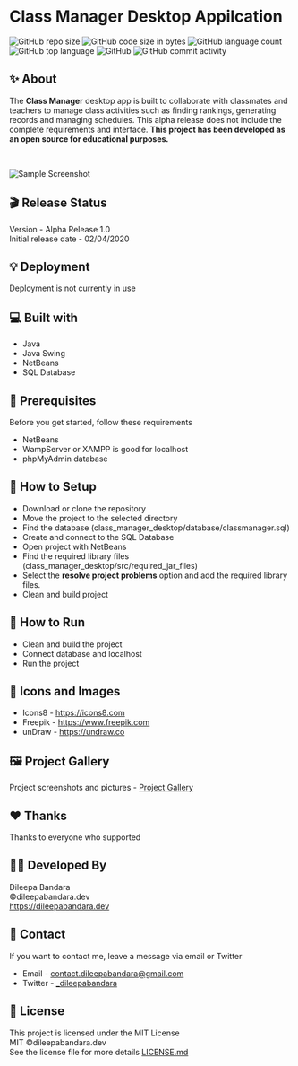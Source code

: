 # Class Manager Desktop Appilcation

![GitHub repo size](https://img.shields.io/github/repo-size/dileepabandara/class_manager_desktop?color=red&label=repository%20size)
![GitHub code size in bytes](https://img.shields.io/github/languages/code-size/dileepabandara/class_manager_desktop?color=red)
![GitHub language count](https://img.shields.io/github/languages/count/dileepabandara/class_manager_desktop)
![GitHub top language](https://img.shields.io/github/languages/top/dileepabandara/class_manager_desktop)
![GitHub](https://img.shields.io/github/license/dileepabandara/class_manager_desktop?color=yellow)
![GitHub commit activity](https://img.shields.io/github/commit-activity/m/dileepabandara/class_manager_desktop?color=brightgreen&label=commits)

## ✨ About

The **Class Manager** desktop app is built to collaborate with classmates and teachers to manage class activities such as finding rankings, generating records and managing schedules. This alpha release does not include the complete requirements and interface. **This project has been developed as an open source for educational purposes.**

<br>

![Sample Screenshot](https://dileepabandara.github.io/public-images/projects/class-manager-desktop-preview.png)

## 🎬 Release Status

Version - Alpha Release 1.0  
Initial release date - 02/04/2020

## 💡 Deployment

Deployment is not currently in use

## 💻 Built with

- Java
- Java Swing
- NetBeans
- SQL Database

## 📌 Prerequisites

Before you get started, follow these requirements

- NetBeans
- WampServer or XAMPP is good for localhost
- phpMyAdmin database

## 🍃 How to Setup

- Download or clone the repository
- Move the project to the selected directory
- Find the database (class_manager_desktop/database/classmanager.sql)
- Create and connect to the SQL Database
- Open project with NetBeans
- Find the required library files (class_manager_desktop/src/required_jar_files)
- Select the **resolve project problems** option and add the required library files.
- Clean and build project

## 🚀 How to Run

- Clean and build the project
- Connect database and localhost
- Run the project

## 📸 Icons and Images

- Icons8 - https://icons8.com
- Freepik - https://www.freepik.com
- unDraw - https://undraw.co

## 🖼️ Project Gallery

Project screenshots and pictures - [Project Gallery](https://dileepabandara.github.io/project-gallery)

## ❤️ Thanks

Thanks to everyone who supported

## 👨‍💻 Developed By

Dileepa Bandara  
©dileepabandara.dev  
<https://dileepabandara.dev>

## 💬 Contact

If you want to contact me, leave a message via email or Twitter

- Email - <contact.dileepabandara@gmail.com>
- Twitter - [_dileepabandara](https://twitter.com/_dileepabandara)

## 📜 License

This project is licensed under the MIT License  
MIT ©dileepabandara.dev  
See the license file for more details [LICENSE.md](https://github.com/dileepabandara/class_manager_desktop/blob/main/LICENSE)
